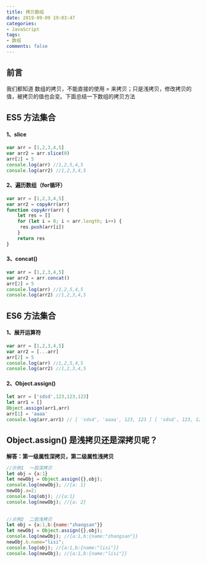 ```yaml
---
title: 拷贝数组
date: 2019-09-09 19:03:47
categories:
- JavaScript
tags:
- 数组
comments: false
---
```


## 前言

我们都知道 数组的拷贝，不能直接的使用 =  来拷贝；只是浅拷贝，修改拷贝的值，被拷贝的值也会变。下面总结一下数组的拷贝方法

<!-- more -->



## ES5 方法集合

#### 1、slice

```js
var arr = [1,2,3,4,5]
var arr2 = arr.slice(0)
arr[2] = 5
console.log(arr) //1,2,5,4,5
console.log(arr2) //1,2,3,4,5
```

#### 2、遍历数组（for循环）

```js
var arr = [1,2,3,4,5]
var arr2 = copyArr(arr)
function copyArr(arr) {
    let res = []
    for (let i = 0; i < arr.length; i++) {
     res.push(arr[i])
    }
    return res
}
```

#### 3、concat()

```js
var arr = [1,2,3,4,5]
var arr2 = arr.concat()
arr[2] = 5
console.log(arr) //1,2,5,4,5
console.log(arr2) //1,2,3,4,5
```



## ES6 方法集合

#### 1、展开运算符

```js
var arr = [1,2,3,4,5]
var arr2 = [...arr]
arr[2] = 5
console.log(arr) //1,2,5,4,5
console.log(arr2) //1,2,3,4,5
```

#### 2、Object.assign()

```js
let arr = ['sdsd',123,123,123]
let arr1 = []
Object.assign(arr1,arr)
arr[1] = 'aaaa'
console.log(arr,arr1) // [ 'sdsd', 'aaaa', 123, 123 ] [ 'sdsd', 123, 123, 123 ]
```



## Object.assign() 是浅拷贝还是深拷贝呢？

**解答：第一级属性深拷贝，第二级属性浅拷贝**

```js
//示例1  一层深拷贝
let obj = {a:1}
let newObj = Object.assign({},obj);
console.log(newObj); //{a: 1}
newObj.a=2;
console.log(obj); //{a:1}
console.log(newObj); //{a: 2}
 
 
//示例2  二层浅拷贝
let obj = {a:1,b:{name:"zhangsan"}}
let newObj = Object.assign({},obj);
console.log(newObj); //{a:1,b:{name:"zhangsan"}}
newObj.b.name="lisi";
console.log(obj); //{a:1,b:{name:"lisi"}}
console.log(newObj); //{a:1,b:{name:"lisi"}}
```

